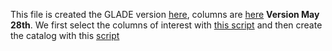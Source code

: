  This file is created the GLADE version [here](http://elysium.elte.hu/~dalyag/GLADE+.txt), columns are [here](http://elysium.elte.hu/~dalyag/GLADE+_columns.txt) **Version May 28th**. We first select the columns of interest with [this script](https://git.ligo.org/cbc-cosmo/gwcosmo/-/blob/pending_review/scripts_galaxy_catalogs/GLADE+/select_columnts.sh) and then create the catalog with this [script](https://git.ligo.org/cbc-cosmo/gwcosmo/-/blob/pending_review/scripts_galaxy_catalogs/GLADE+/create_glade+.py)
